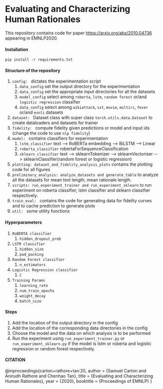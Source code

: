 # Evaluating and Characterizing Human Rationales
This repository contains code for paper https://arxiv.org/abs/2010.04736 appearing in EMNLP2020.

#### Installation
`pip install -r requirements.txt`

#### Structure of the repository
1. `config: ` dictates the experimentation script
    1. `data_config` set the output directory for the experimentation
    2. `data_config` set the appropriate input directories for all the datasets  
    3. `model_config` select among `roberta`, `lstm`, `random forest` or/and `logistic regression` classifier
    4. `data_config` select among `wikiattack`, `sst`, `movie`, `multirc`, `fever` or/and `esnli` datasets
2. `dataset: ` Dataset class with super class `torch.utils.data.Dataset` to create dataloaders and
datasets for trainer
3. `fidelity: ` compute fidelity given predictions or model and input ids (change the code
to use `nlp fidelity`)
4. `model: ` contains classifiers for experimentation
    1. `lstm_classifier` text --> RoBERTa embedding --> BiLSTM --> Linear
    2. `roberta_classifier` robertaForSequenceClassification
    3. `sklearn_classifier` text --> sklearnTokenizer --> sklearnVectoriser
     --> sklearnClassifier(random forest or logistic regression)
5. `plotting: dataset_and_fidelity_analysis_plots` contains the plotting code for all
figures
6. `preliminary_analysis: analyze_datasets and generate_table` to analyze all the
datasets for mean text length, mean rationale length.
7. `scripts: run_experiment_trainer and run_experiment_sklearn` to run experiment on 
roberta classifier, lstm classifier and sklearn classifier respectively.
8. `train_eval: ` contains the code for generating data for fidelity curves and to 
cache prediction to generate plots
9. `util: ` some utility functions

#### Hyperparameters
1. `RoBERTA classifier` 
    1. `hidden_dropout_prob`
2. `LSTM classifier`
    1. `hidden_size`
    2. `pad_packing`
3. `Random Forest classifier`
    1. `n_estimators`
4. `Logistic Regression classifier`
    1. `C`
5. `Training Params`
    1. `learning_rate`
    2. `num_train_epochs`
    3. `weight_decay`
    4. `batch_size`

#### Steps
1. Add the location of the output directory in the config
2. Add the location of the corresponding data directories in the config
3. Choose the model and the data on which analysis is to be performed
4. Run the experiment using `run_experiment_trainer.py` or `run_experiment_sklearn.py`
if the model is lstm or roberta and logistic regression or random forest
respectively.

#### CITATION
@inproceedings{carton+rathore+tan:20,
     author = {Samuel Carton and Anirudh Rathore and Chenhao Tan},
     title = {Evaluating and Characterizing Human Rationales},
     year = {2020},
     booktitle = {Proceedings of EMNLP}
}